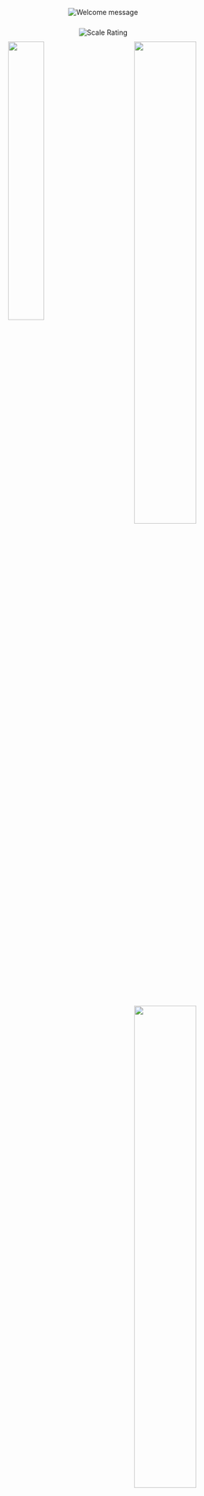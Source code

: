 <p align="center">
  <img src="https://files.catbox.moe/288g5b.png" alt="Welcome message" />
</p>

<div style="padding: 10px 0;" align="center">
  <img src="https://files.catbox.moe/6bl0a8.png" alt="Scale Rating" />
</div>

<div align="center">
<img width="38%" align="left" src="https://files.catbox.moe/ku2yd9.png" />
<img width="50%" align="right" src="https://files.catbox.moe/tghl8i.png" />
<a href="https://discord.com/users/1244400983962816622"><img width="50%" align="right" src="https://files.catbox.moe/juwqvl.png" /></a>
<a href="https://github.com/oseveen"><img width="50%" align="right" src="https://files.catbox.moe/8qo6yi.png" /></a>
</div>
